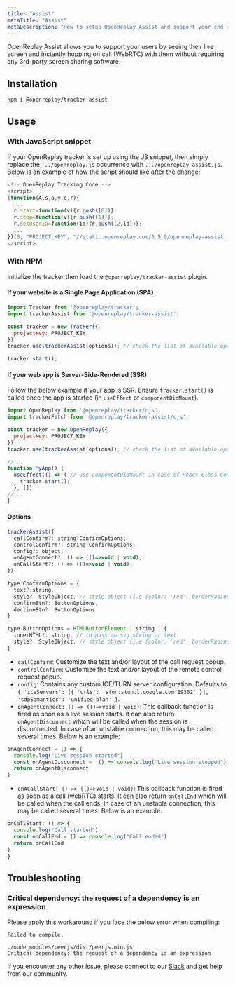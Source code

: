 ```yaml
---
title: "Assist"
metaTitle: "Assist"
metaDescription: "How to setup OpenReplay Assist and support your end users through live screen and WebRTC."
---
```


OpenReplay Assist allows you to support your users by seeing their live screen and instantly hopping on call (WebRTC) with them without requiring any 3rd-party screen sharing software.

## Installation

```bash
npm i @openreplay/tracker-assist
```

## Usage

### With JavaScript snippet

If your OpenReplay tracker is set up using the JS snippet, then simply replace the `.../openreplay.js` occurrence with `.../openreplay-assist.js`. Below is an example of how the script should like after the change:

```js
<!-- OpenReplay Tracking Code -->
<script>
(function(A,s,a,y,e,r){
  ...
  r.start=function(v){r.push([0])};
  r.stop=function(v){r.push([1])};
  r.setUserID=function(id){r.push([2,id])};
  ...
})(0, "PROJECT_KEY", "//static.openreplay.com/3.5.0/openreplay-assist.js",1,28);
</script>
```

### With NPM

Initialize the tracker then load the `@openreplay/tracker-assist` plugin.

#### If your website is a Single Page Application (SPA)

```js
import Tracker from '@openreplay/tracker';
import trackerAssist from '@openreplay/tracker-assist';

const tracker = new Tracker({
  projectKey: PROJECT_KEY,
});
tracker.use(trackerAssist(options)); // check the list of available options below

tracker.start();

```

#### If your web app is Server-Side-Rendered (SSR)

Follow the below example if your app is SSR. Ensure `tracker.start()` is called once the app is started (in `useEffect` or `componentDidMount`).

```js
import OpenReplay from '@openreplay/tracker/cjs';
import trackerFetch from '@openreplay/tracker-assist/cjs';

const tracker = new OpenReplay({
  projectKey: PROJECT_KEY
});
tracker.use(trackerAssist(options)); // check the list of available options below

//...
function MyApp() {
  useEffect(() => { // use componentDidMount in case of React Class Component
    tracker.start();
  }, [])
//...
}
```

#### Options

```js
trackerAssist({
  callConfirm?: string|ConfirmOptions;
  controlConfirm?: string|ConfirmOptions;
  config?: object;
  onAgentConnect?: () => (()=>void | void);
  onCallStart?: () => (()=>void | void);
})
```

```js
type ConfirmOptions = {
  text?:string,
  style?: StyleObject, // style object (i.e {color: 'red', borderRadius: '10px'})
  confirmBtn?: ButtonOptions, 
  declineBtn?: ButtonOptions
}

type ButtonOptions = HTMLButtonElement | string | {
  innerHTML?: string, // to pass an svg string or text
  style?: StyleObject, // style object (i.e {color: 'red', borderRadius: '10px'})
}
```

- `callConfirm`: Customize the text and/or layout of the call request popup. 
- `controlConfirm`: Customize the text and/or layout of the remote control request popup.
- `config`: Contains any custom ICE/TURN server configuration. Defaults to `{ 'iceServers': [{ 'urls': 'stun:stun.l.google.com:19302' }], 'sdpSemantics': 'unified-plan' }`.
- `onAgentConnect: () => (()=>void | void)`: This callback function is fired as soon as a live session starts. It can also return `onAgentDisconnect` which will be called when the session is disconnected. In case of an unstable connection, this may be called several times. Below is an example:

```js
onAgentConnect = () => {
  console.log("Live session started")
  const onAgentDisconnect =  () => console.log("Live session stopped")
  return onAgentDisconnect
}
```
- `onACallStart: () => (()=>void | void)`: This callback function is fired as soon as a call (webRTC) starts. It can also return `onCallEnd` which will be called when the call ends. In case of an unstable connection, this may be called several times. Below is an example:
```js
onCallStart: () => {
  console.log("Call started")
  const onCallEnd = () => console.log("Call ended")
  return onCallEnd
}
}
```

## Troubleshooting

### Critical dependency: the request of a dependency is an expression

Please apply this [workaround](https://github.com/peers/peerjs/issues/630#issuecomment-910028230) if you face the below error when compiling:

```log
Failed to compile.

./node_modules/peerjs/dist/peerjs.min.js
Critical dependency: the request of a dependency is an expression
```

If you encounter any other issue, please connect to our [Slack](https://slack.openreplay.com) and get help from our community.